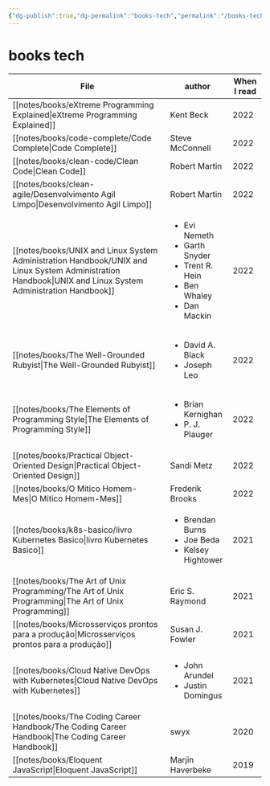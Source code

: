 ```yaml
---
{"dg-publish":true,"dg-permalink":"books-tech","permalink":"/books-tech/"}
---
```


# books tech

| File                                                                                                                                                          | author                                                                                                        | When I read |
| ------------------------------------------------------------------------------------------------------------------------------------------------------------- | ------------------------------------------------------------------------------------------------------------- | ----------- |
| [[notes/books/eXtreme Programming Explained\|eXtreme Programming Explained]]                                                                               | Kent Beck                                                                                                     | 2022        |
| [[notes/books/code-complete/Code Complete\|Code Complete]]                                                                                                 | Steve McConnell                                                                                               | 2022        |
| [[notes/books/clean-code/Clean Code\|Clean Code]]                                                                                                          | Robert Martin                                                                                                 | 2022        |
| [[notes/books/clean-agile/Desenvolvimento Agil Limpo\|Desenvolvimento Agil Limpo]]                                                                         | Robert Martin                                                                                                 | 2022        |
| [[notes/books/UNIX and Linux System Administration Handbook/UNIX and Linux System Administration Handbook\|UNIX and Linux System Administration Handbook]] | <ul><li>Evi Nemeth</li><li>Garth Snyder</li><li>Trent R. Hein</li><li>Ben Whaley</li><li>Dan Mackin</li></ul> | 2022        |
| [[notes/books/The Well-Grounded Rubyist\|The Well-Grounded Rubyist]]                                                                                       | <ul><li>David A. Black</li><li>Joseph Leo</li></ul>                                                           | 2022        |
| [[notes/books/The Elements of Programming Style\|The Elements of Programming Style]]                                                                       | <ul><li>Brian Kernighan</li><li>P. J. Plauger</li></ul>                                                       | 2022        |
| [[notes/books/Practical Object-Oriented Design\|Practical Object-Oriented Design]]                                                                         | Sandi Metz                                                                                                    | 2022        |
| [[notes/books/O Mitico Homem-Mes\|O Mitico Homem-Mes]]                                                                                                     | Frederik Brooks                                                                                               | 2022        |
| [[notes/books/k8s-basico/livro Kubernetes Basico\|livro Kubernetes Basico]]                                                                                | <ul><li>Brendan Burns</li><li>Joe Beda</li><li>Kelsey Hightower</li></ul>                                     | 2021        |
| [[notes/books/The Art of Unix Programming/The Art of Unix Programming\|The Art of Unix Programming]]                                                       | Eric S. Raymond                                                                                               | 2021        |
| [[notes/books/Microsserviços prontos para a produção\|Microsserviços prontos para a produção]]                                                             | Susan J. Fowler                                                                                               | 2021        |
| [[notes/books/Cloud Native DevOps with Kubernetes\|Cloud Native DevOps with Kubernetes]]                                                                   | <ul><li>John Arundel</li><li>Justin Domingus</li></ul>                                                        | 2021        |
| [[notes/books/The Coding Career Handbook/The Coding Career Handbook\|The Coding Career Handbook]]                                                          | swyx                                                                                                          | 2020        |
| [[notes/books/Eloquent JavaScript\|Eloquent JavaScript]]                                                                                                   | Marjin Haverbeke                                                                                              | 2019        |

